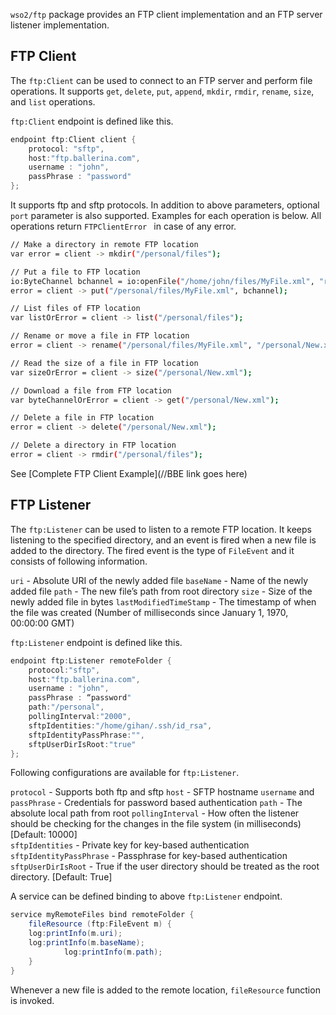 `wso2/ftp` package provides an FTP client implementation and an FTP server listener implementation. 

## FTP Client

The `ftp:Client` can be used to connect to an FTP server and perform file operations. It supports `get`, `delete`, `put`, `append`, `mkdir`, `rmdir`, `rename`, `size`, and `list` operations.

`ftp:Client` endpoint is defined like this.

```java
endpoint ftp:Client client {
    protocol: "sftp",
    host:"ftp.ballerina.com",
    username : "john",
    passPhrase : "password"
};
```

 It supports ftp and sftp protocols.  In addition to above parameters, optional `port` parameter is also supported. Examples for each operation is below. All operations return `FTPClientError
` in case of any error.

```sh
// Make a directory in remote FTP location
var error = client -> mkdir("/personal/files");  

// Put a file to FTP location
io:ByteChannel bchannel = io:openFile("/home/john/files/MyFile.xml", "r");
error = client -> put("/personal/files/MyFile.xml", bchannel);

// List files of FTP location
var listOrError = client -> list("/personal/files");

// Rename or move a file in FTP location
error = client -> rename("/personal/files/MyFile.xml", "/personal/New.xml");

// Read the size of a file in FTP location
var sizeOrError = client -> size("/personal/New.xml");

// Download a file from FTP location
var byteChannelOrError = client -> get("/personal/New.xml");

// Delete a file in FTP location
error = client -> delete("/personal/New.xml");

// Delete a directory in FTP location
error = client -> rmdir("/personal/files");    
```

See [Complete FTP Client Example](//BBE link goes here)

## FTP Listener

The `ftp:Listener` can be used to listen to a remote FTP location. It keeps listening to the specified directory, and an event is fired when a new file is added to the directory. The fired event is the type of `FileEvent` and it consists of following information.

`uri` - Absolute URI of the newly added file
`baseName` - Name of the newly added file
`path` - The new file’s path from root directory
`size` - Size of the newly added file in bytes
`lastModifiedTimeStamp` - The timestamp of when the file was created (Number of milliseconds since January 1, 1970, 00:00:00 GMT)

`ftp:Listener` endpoint is defined like this. 

```java
endpoint ftp:Listener remoteFolder {
    protocol:"sftp",
    host:"ftp.ballerina.com",
    username : "john",
    passPhrase : “password"
    path:"/personal",
    pollingInterval:"2000",
    sftpIdentities:"/home/gihan/.ssh/id_rsa",
    sftpIdentityPassPhrase:"",
    sftpUserDirIsRoot:"true"
};
```

Following configurations are available for `ftp:Listener`.

`protocol` - Supports both ftp and sftp 
`host` - SFTP hostname
`username` and `passPhrase` - Credentials for password based authentication
`path` - The absolute local path from root 
`pollingInterval` -  How often the listener should be checking for the changes in the file system (in milliseconds) [Default: 10000]  
`sftpIdentities` - Private key for key-based authentication
`sftpIdentityPassPhrase` - Passphrase for key-based authentication
`sftpUserDirIsRoot` - True if the user directory should be treated as the root directory. [Default: True]

A service can be defined binding to above `ftp:Listener` endpoint.  

```java
service myRemoteFiles bind remoteFolder {
    fileResource (ftp:FileEvent m) {
	log:printInfo(m.uri);
	log:printInfo(m.baseName);
        	log:printInfo(m.path);
    }
}
```

Whenever a new file is added to the remote location, `fileResource` function is invoked.
 
